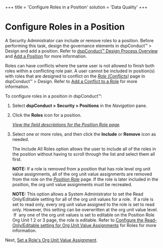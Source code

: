 +++
title = 'Configure Roles in a Position'
solution = 'Data Quality'
+++

# Configure Roles in a Position

A Security Administrator can include or remove roles to a position.
Before performing this task, design the governance elements in
dspConduct™ \> Design and add a position. Refer to [dspConduct™ Design
Process Overview](dspConduct_Design_Process_Overview.htm) and [Add a
Position](Add_Position.htm) for more information.

Roles can have conflicts where the same user is not allowed to finish
both roles within a conflicting role pair. A user cannot be included in
position(s) with roles that are designed to conflict on the
[<span style="font-style: italic;">Role
(Conflicts)</span>](../Page_Desc/Role_Conflicts.htm) page in dspConduct™
\> Design. Refer to [Add a Conflict to a
Role](Add_a_Conflict_to_a_Role.htm) for more information.

To configure roles in a position in dspConduct™:

1.  Select <span style="font-weight: bold;">dspConduct \>
    </span>**Security \> Positions** in the *Navigation* pane.

2.  Click the **Roles** icon for a position.
    
    *[View the field descriptions for the Position Role
    page](../Page_Desc/Position_Role.htm).*

3.  Select one or more roles, and then click the **Include** or
    **Remove** icon as needed.
    
    The Include All Roles option allows the user to include all of the
    roles in the position without having to scroll through the list and
    select them all first.
    
    <span style="font-weight: bold;">NOTE:</span> If a role is removed
    from a position that has role level org unit value assignments, all
    of the org unit value assignments are removed from the role on the
    <span style="font-style: italic;">[Position
    Role](../Page_Desc/Position_Role.htm)</span> page. If the role is
    later included in the position, the org unit value assignments must
    be recreated.
    
    <span style="font-weight: bold;">NOTE:</span> This option allows a
    System Administrator to set the Read Only/Editable setting for all
    of the org unit values for a role.  If a role is set to read only,
    every org unit value assigned to the role is set to read only.
    However, this setting can be overwritten at the org unit value
    level.  If  any one of the org unit values is set to editable on the
    Position Role Org Unit 1 2 or 3 page, the role is editable. Refer to
    [Configure the Read-Only/Editable setting for Org Unit Value
    Assignments](Set_a_Roles_Org_Unit_Value_Assignments.htm#Configure_the_Read_Only_Editable_setting_for_Org_Unit_Value_Assignments_for_Roles)
    for Roles for more information.

Next, [Set a Role's Org Unit Value
Assignment](Set_a_Roles_Org_Unit_Value_Assignments.htm#Configure_Org_Unit_Value_Assignments_at_the_Position_Level).
